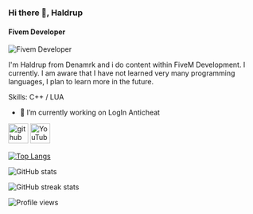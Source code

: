 ### Hi there 👋, Haldrup
#### Fivem Developer
![Fivem Developer](https://i.gyazo.com/c922bf8ebc6f87a3a212dadca8a1932b.png)

I'm Haldrup from Denamrk and i do content within FiveM Development. I currently. I am aware that I have not learned very many programming languages, I plan to learn more in the future. 

Skills: C++ / LUA

- 🔭 I’m currently working on LogIn Anticheat 


[<img src='https://cdn.jsdelivr.net/npm/simple-icons@3.0.1/icons/github.svg' alt='github' height='40'>](https://github.com/Haldrup1)  [<img src='https://cdn.jsdelivr.net/npm/simple-icons@3.0.1/icons/youtube.svg' alt='YouTube' height='40'>](https://www.youtube.com/channel/https://www.youtube.com/channel/UC40vTNLQ5dj43nWNz7mZAQA)  

[![Top Langs](https://github-readme-stats.vercel.app/api/top-langs/?username=Haldrup1)](https://github.com/anuraghazra/github-readme-stats)

![GitHub stats](https://github-readme-stats.vercel.app/api?username=Haldrup1&show_icons=true)  

![GitHub streak stats](https://github-readme-streak-stats.herokuapp.com/?user=Haldrup1)  

![Profile views](https://gpvc.arturio.dev/Haldrup1)  
